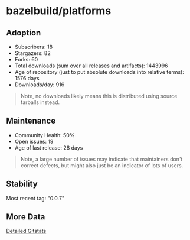 # bazelbuild/platforms

## Adoption

- Subscribers: 18
- Stargazers: 82
- Forks: 60
- Total downloads (sum over all releases and artifacts): 1443996
- Age of repository (just to put absolute downloads into relative terms): 1576 days
- Downloads/day: 916

> Note, no downloads likely means this is distributed using source tarballs instead.

## Maintenance

- Community Health: 50%
- Open issues: 19
- Age of last release: 28 days

> Note, a large number of issues may indicate that maintainers don't correct defects, but might also
> just be an indicator of lots of users.

## Stability

Most recent tag: "0.0.7"

## More Data

[Detailed Gitstats](/bazel-catalog/gitstats/bazelbuild/platforms)

